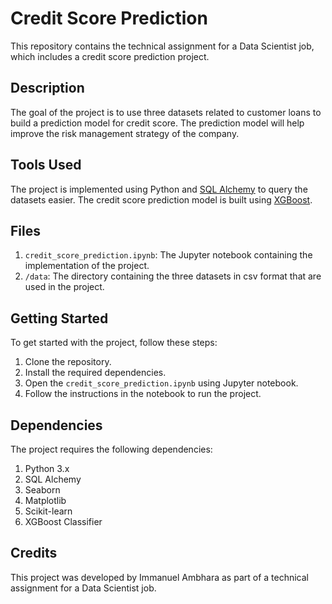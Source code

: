 # Credit Score Prediction

This repository contains the technical assignment for a Data Scientist job, which includes a credit score prediction project.

## Description
The goal of the project is to use three datasets related to customer loans to build a prediction model for credit score. The prediction model will help improve the risk management strategy of the company.

## Tools Used
The project is implemented using Python and [SQL Alchemy](https://www.sqlalchemy.org/) to query the datasets easier. The credit score prediction model is built using [XGBoost](https://xgboost.readthedocs.io/).

## Files
1. `credit_score_prediction.ipynb`: The Jupyter notebook containing the implementation of the project.
2. `/data`: The directory containing the three datasets in csv format that are used in the project.

## Getting Started
To get started with the project, follow these steps:

1. Clone the repository.
2. Install the required dependencies.
3. Open the `credit_score_prediction.ipynb` using Jupyter notebook.
4. Follow the instructions in the notebook to run the project.

## Dependencies
The project requires the following dependencies:

1. Python 3.x
2. SQL Alchemy
3. Seaborn
4. Matplotlib
4. Scikit-learn
3. XGBoost Classifier

## Credits
This project was developed by Immanuel Ambhara as part of a technical assignment for a Data Scientist job.
